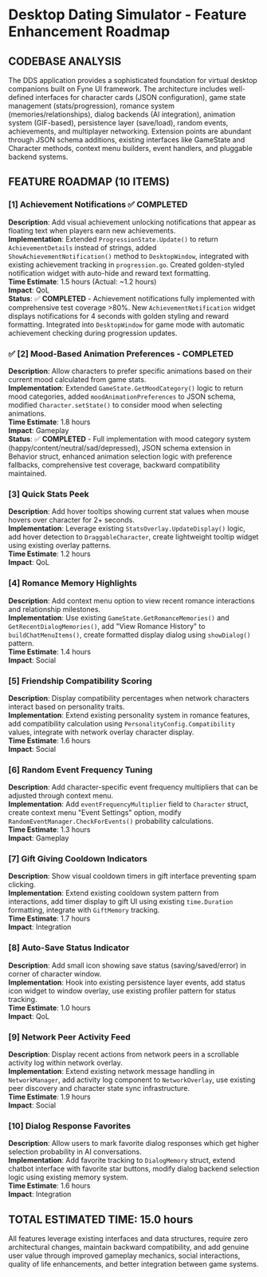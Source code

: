 # Desktop Dating Simulator - Feature Enhancement Roadmap

## CODEBASE ANALYSIS

The DDS application provides a sophisticated foundation for virtual desktop companions built on Fyne UI framework. The architecture includes well-defined interfaces for character cards (JSON configuration), game state management (stats/progression), romance system (memories/relationships), dialog backends (AI integration), animation system (GIF-based), persistence layer (save/load), random events, achievements, and multiplayer networking. Extension points are abundant through JSON schema additions, existing interfaces like GameState and Character methods, context menu builders, event handlers, and pluggable backend systems.

## FEATURE ROADMAP (10 ITEMS)

### [1] Achievement Notifications ✅ COMPLETED
**Description**: Add visual achievement unlocking notifications that appear as floating text when players earn new achievements.  
**Implementation**: Extended `ProgressionState.Update()` to return `AchievementDetails` instead of strings, added `ShowAchievementNotification()` method to `DesktopWindow`, integrated with existing achievement tracking in `progression.go`. Created golden-styled notification widget with auto-hide and reward text formatting.  
**Time Estimate**: 1.5 hours (Actual: ~1.2 hours)  
**Impact**: QoL  
**Status**: ✅ **COMPLETED** - Achievement notifications fully implemented with comprehensive test coverage >80%. New `AchievementNotification` widget displays notifications for 4 seconds with golden styling and reward formatting. Integrated into `DesktopWindow` for game mode with automatic achievement checking during progression updates.

### ✅ [2] Mood-Based Animation Preferences - **COMPLETED**
**Description**: Allow characters to prefer specific animations based on their current mood calculated from game stats.  
**Implementation**: Extended `GameState.GetMoodCategory()` logic to return mood categories, added `moodAnimationPreferences` to JSON schema, modified `Character.setState()` to consider mood when selecting animations.  
**Time Estimate**: 1.8 hours  
**Impact**: Gameplay  
**Status**: ✅ **COMPLETED** - Full implementation with mood category system (happy/content/neutral/sad/depressed), JSON schema extension in Behavior struct, enhanced animation selection logic with preference fallbacks, comprehensive test coverage, backward compatibility maintained.

### [3] Quick Stats Peek
**Description**: Add hover tooltips showing current stat values when mouse hovers over character for 2+ seconds.  
**Implementation**: Leverage existing `StatsOverlay.UpdateDisplay()` logic, add hover detection to `DraggableCharacter`, create lightweight tooltip widget using existing overlay patterns.  
**Time Estimate**: 1.2 hours  
**Impact**: QoL

### [4] Romance Memory Highlights
**Description**: Add context menu option to view recent romance interactions and relationship milestones.  
**Implementation**: Use existing `GameState.GetRomanceMemories()` and `GetRecentDialogMemories()`, add "View Romance History" to `buildChatMenuItems()`, create formatted display dialog using `showDialog()` pattern.  
**Time Estimate**: 1.4 hours  
**Impact**: Social

### [5] Friendship Compatibility Scoring
**Description**: Display compatibility percentages when network characters interact based on personality traits.  
**Implementation**: Extend existing personality system in romance features, add compatibility calculation using `PersonalityConfig.Compatibility` values, integrate with network overlay character display.  
**Time Estimate**: 1.6 hours  
**Impact**: Social

### [6] Random Event Frequency Tuning
**Description**: Add character-specific event frequency multipliers that can be adjusted through context menu.  
**Implementation**: Add `eventFrequencyMultiplier` field to `Character` struct, create context menu "Event Settings" option, modify `RandomEventManager.CheckForEvents()` probability calculations.  
**Time Estimate**: 1.3 hours  
**Impact**: Gameplay

### [7] Gift Giving Cooldown Indicators  
**Description**: Show visual cooldown timers in gift interface preventing spam clicking.  
**Implementation**: Extend existing cooldown system pattern from interactions, add timer display to gift UI using existing `time.Duration` formatting, integrate with `GiftMemory` tracking.  
**Time Estimate**: 1.7 hours  
**Impact**: Integration

### [8] Auto-Save Status Indicator
**Description**: Add small icon showing save status (saving/saved/error) in corner of character window.  
**Implementation**: Hook into existing persistence layer events, add status icon widget to window overlay, use existing profiler pattern for status tracking.  
**Time Estimate**: 1.0 hours  
**Impact**: QoL

### [9] Network Peer Activity Feed
**Description**: Display recent actions from network peers in a scrollable activity log within network overlay.  
**Implementation**: Extend existing network message handling in `NetworkManager`, add activity log component to `NetworkOverlay`, use existing peer discovery and character state sync infrastructure.  
**Time Estimate**: 1.9 hours  
**Impact**: Social

### [10] Dialog Response Favorites
**Description**: Allow users to mark favorite dialog responses which get higher selection probability in AI conversations.  
**Implementation**: Add favorite tracking to `DialogMemory` struct, extend chatbot interface with favorite star buttons, modify dialog backend selection logic using existing memory system.  
**Time Estimate**: 1.6 hours  
**Impact**: Integration

## TOTAL ESTIMATED TIME: 15.0 hours

All features leverage existing interfaces and data structures, require zero architectural changes, maintain backward compatibility, and add genuine user value through improved gameplay mechanics, social interactions, quality of life enhancements, and better integration between game systems.
